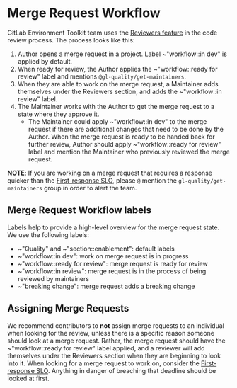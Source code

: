 # Merge Request Workflow

GitLab Environment Toolkit team uses the [Reviewers feature](https://docs.gitlab.com/ee/development/code_review.html#dogfooding-the-reviewers-feature) in the code review process. The process looks like this:

1. Author opens a merge request in a project. Label ~"workflow::in dev" is applied by default.
1. When ready for review, the Author applies the ~"workflow::ready for review" label and mentions `@gl-quality/get-maintainers`.
1. When they are able to work on the merge request, a Maintainer adds themselves under the Reviewers section, and adds the ~"workflow::in review" label.
1. The Maintainer works with the Author to get the merge request to a state where they approve it.
    - The Maintainer could apply ~"workflow::in dev" to the merge request if there are additional changes that need to be done by the Author. When the merge request is ready to be handed back for further review, Author should apply ~"workflow::ready for review" label and mention the Maintainer who previously reviewed the merge request.

**NOTE**: If you are working on a merge request that requires a response quicker than the [First-response SLO](https://about.gitlab.com/handbook/engineering/workflow/code-review/#first-response-slo), please `@` mention the `gl-quality/get-maintainers` group in order to alert the team.

## Merge Request Workflow labels

Labels help to provide a high-level overview for the merge request state. We use the following labels:

- ~"Quality" and ~"section::enablement": default labels
- ~"workflow::in dev": work on merge request is in progress
- ~"workflow::ready for review": merge request is ready for review
- ~"workflow::in review": merge request is in the process of being reviewed by maintainers
- ~"breaking change": merge request adds a breaking change

## Assigning Merge Requests

We recommend contributors to **not** assign merge requests to an individual when looking for the review, unless there is a specific reason someone should look at a merge request. Rather, the merge request should have the ~"workflow::ready for review" label applied, and a reviewer will add themselves under the Reviewers section when they are beginning to look into it. When looking for a merge request to work on, consider the [First-response SLO](https://about.gitlab.com/handbook/engineering/workflow/code-review/#first-response-slo). Anything in danger of breaching that deadline should be looked at first.
